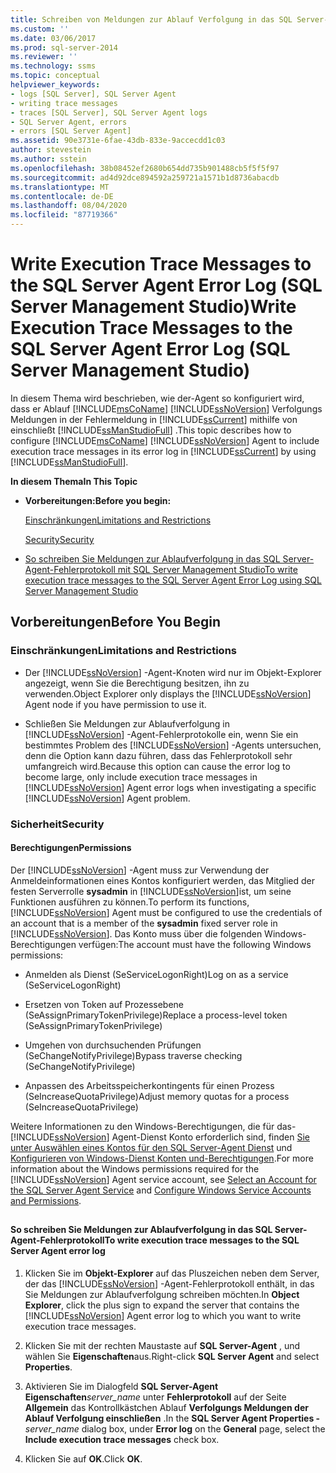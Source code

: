 ```yaml
---
title: Schreiben von Meldungen zur Ablauf Verfolgung in das SQL Server-Agent-Fehlerprotokoll (SQL Server Management Studio) | Microsoft-Dokumentation
ms.custom: ''
ms.date: 03/06/2017
ms.prod: sql-server-2014
ms.reviewer: ''
ms.technology: ssms
ms.topic: conceptual
helpviewer_keywords:
- logs [SQL Server], SQL Server Agent
- writing trace messages
- traces [SQL Server], SQL Server Agent logs
- SQL Server Agent, errors
- errors [SQL Server Agent]
ms.assetid: 90e3731e-6fae-43db-833e-9accecdd1c03
author: stevestein
ms.author: sstein
ms.openlocfilehash: 38b08452ef2680b654dd735b901488cb5f5f5f97
ms.sourcegitcommit: ad4d92dce894592a259721a1571b1d8736abacdb
ms.translationtype: MT
ms.contentlocale: de-DE
ms.lasthandoff: 08/04/2020
ms.locfileid: "87719366"
---
```

# <a name="write-execution-trace-messages-to-the-sql-server-agent-error-log-sql-server-management-studio"></a><span data-ttu-id="99682-102">Write Execution Trace Messages to the SQL Server Agent Error Log (SQL Server Management Studio)</span><span class="sxs-lookup"><span data-stu-id="99682-102">Write Execution Trace Messages to the SQL Server Agent Error Log (SQL Server Management Studio)</span></span>
  <span data-ttu-id="99682-103">In diesem Thema wird beschrieben, wie der-Agent so konfiguriert wird, dass er Ablauf [!INCLUDE[msCoName](../../includes/msconame-md.md)] [!INCLUDE[ssNoVersion](../../includes/ssnoversion-md.md)] Verfolgungs Meldungen in der Fehlermeldung in [!INCLUDE[ssCurrent](../../includes/sscurrent-md.md)] mithilfe von einschließt [!INCLUDE[ssManStudioFull](../../includes/ssmanstudiofull-md.md)] .</span><span class="sxs-lookup"><span data-stu-id="99682-103">This topic describes how to configure [!INCLUDE[msCoName](../../includes/msconame-md.md)] [!INCLUDE[ssNoVersion](../../includes/ssnoversion-md.md)] Agent to include execution trace messages in its error log in [!INCLUDE[ssCurrent](../../includes/sscurrent-md.md)] by using [!INCLUDE[ssManStudioFull](../../includes/ssmanstudiofull-md.md)].</span></span>  
  
 <span data-ttu-id="99682-104">**In diesem Thema**</span><span class="sxs-lookup"><span data-stu-id="99682-104">**In This Topic**</span></span>  
  
-   <span data-ttu-id="99682-105">**Vorbereitungen:**</span><span class="sxs-lookup"><span data-stu-id="99682-105">**Before you begin:**</span></span>  
  
     [<span data-ttu-id="99682-106">Einschränkungen</span><span class="sxs-lookup"><span data-stu-id="99682-106">Limitations and Restrictions</span></span>](#Restrictions)  
  
     [<span data-ttu-id="99682-107">Security</span><span class="sxs-lookup"><span data-stu-id="99682-107">Security</span></span>](#Security)  
  
-   [<span data-ttu-id="99682-108">So schreiben Sie Meldungen zur Ablaufverfolgung in das SQL Server-Agent-Fehlerprotokoll mit SQL Server Management Studio</span><span class="sxs-lookup"><span data-stu-id="99682-108">To write execution trace messages to the SQL Server Agent Error Log using SQL Server Management Studio</span></span>](#SSMSProcedure)  
  
##  <a name="before-you-begin"></a><a name="BeforeYouBegin"></a> <span data-ttu-id="99682-109">Vorbereitungen</span><span class="sxs-lookup"><span data-stu-id="99682-109">Before You Begin</span></span>  
  
###  <a name="limitations-and-restrictions"></a><a name="Restrictions"></a> <span data-ttu-id="99682-110">Einschränkungen</span><span class="sxs-lookup"><span data-stu-id="99682-110">Limitations and Restrictions</span></span>  
  
-   <span data-ttu-id="99682-111">Der [!INCLUDE[ssNoVersion](../../includes/ssnoversion-md.md)] -Agent-Knoten wird nur im Objekt-Explorer angezeigt, wenn Sie die Berechtigung besitzen, ihn zu verwenden.</span><span class="sxs-lookup"><span data-stu-id="99682-111">Object Explorer only displays the [!INCLUDE[ssNoVersion](../../includes/ssnoversion-md.md)] Agent node if you have permission to use it.</span></span>  
  
-   <span data-ttu-id="99682-112">Schließen Sie Meldungen zur Ablaufverfolgung in [!INCLUDE[ssNoVersion](../../includes/ssnoversion-md.md)] -Agent-Fehlerprotokolle ein, wenn Sie ein bestimmtes Problem des [!INCLUDE[ssNoVersion](../../includes/ssnoversion-md.md)] -Agents untersuchen, denn die Option kann dazu führen, dass das Fehlerprotokoll sehr umfangreich wird.</span><span class="sxs-lookup"><span data-stu-id="99682-112">Because this option can cause the error log to become large, only include execution trace messages in [!INCLUDE[ssNoVersion](../../includes/ssnoversion-md.md)] Agent error logs when investigating a specific [!INCLUDE[ssNoVersion](../../includes/ssnoversion-md.md)] Agent problem.</span></span>  
  
###  <a name="security"></a><a name="Security"></a> <span data-ttu-id="99682-113">Sicherheit</span><span class="sxs-lookup"><span data-stu-id="99682-113">Security</span></span>  
  
####  <a name="permissions"></a><a name="Permissions"></a> <span data-ttu-id="99682-114">Berechtigungen</span><span class="sxs-lookup"><span data-stu-id="99682-114">Permissions</span></span>  
 <span data-ttu-id="99682-115">Der [!INCLUDE[ssNoVersion](../../includes/ssnoversion-md.md)] -Agent muss zur Verwendung der Anmeldeinformationen eines Kontos konfiguriert werden, das Mitglied der festen Serverrolle **sysadmin** in [!INCLUDE[ssNoVersion](../../includes/ssnoversion-md.md)]ist, um seine Funktionen ausführen zu können.</span><span class="sxs-lookup"><span data-stu-id="99682-115">To perform its functions, [!INCLUDE[ssNoVersion](../../includes/ssnoversion-md.md)] Agent must be configured to use the credentials of an account that is a member of the **sysadmin** fixed server role in [!INCLUDE[ssNoVersion](../../includes/ssnoversion-md.md)].</span></span> <span data-ttu-id="99682-116">Das Konto muss über die folgenden Windows-Berechtigungen verfügen:</span><span class="sxs-lookup"><span data-stu-id="99682-116">The account must have the following Windows permissions:</span></span>  
  
-   <span data-ttu-id="99682-117">Anmelden als Dienst (SeServiceLogonRight)</span><span class="sxs-lookup"><span data-stu-id="99682-117">Log on as a service (SeServiceLogonRight)</span></span>  
  
-   <span data-ttu-id="99682-118">Ersetzen von Token auf Prozessebene (SeAssignPrimaryTokenPrivilege)</span><span class="sxs-lookup"><span data-stu-id="99682-118">Replace a process-level token (SeAssignPrimaryTokenPrivilege)</span></span>  
  
-   <span data-ttu-id="99682-119">Umgehen von durchsuchenden Prüfungen (SeChangeNotifyPrivilege)</span><span class="sxs-lookup"><span data-stu-id="99682-119">Bypass traverse checking (SeChangeNotifyPrivilege)</span></span>  
  
-   <span data-ttu-id="99682-120">Anpassen des Arbeitsspeicherkontingents für einen Prozess (SeIncreaseQuotaPrivilege)</span><span class="sxs-lookup"><span data-stu-id="99682-120">Adjust memory quotas for a process (SeIncreaseQuotaPrivilege)</span></span>  
  
 <span data-ttu-id="99682-121">Weitere Informationen zu den Windows-Berechtigungen, die für das- [!INCLUDE[ssNoVersion](../../includes/ssnoversion-md.md)] Agent-Dienst Konto erforderlich sind, finden [Sie unter Auswählen eines Kontos für den SQL Server-Agent Dienst](select-an-account-for-the-sql-server-agent-service.md) und [Konfigurieren von Windows-Dienst Konten und-Berechtigungen](../../database-engine/configure-windows/configure-windows-service-accounts-and-permissions.md).</span><span class="sxs-lookup"><span data-stu-id="99682-121">For more information about the Windows permissions required for the [!INCLUDE[ssNoVersion](../../includes/ssnoversion-md.md)] Agent service account, see [Select an Account for the SQL Server Agent Service](select-an-account-for-the-sql-server-agent-service.md) and [Configure Windows Service Accounts and Permissions](../../database-engine/configure-windows/configure-windows-service-accounts-and-permissions.md).</span></span>  
  
##  <a name="SSMSProcedure"></a>   
#### <a name="to-write-execution-trace-messages-to-the-sql-server-agent-error-log"></a><span data-ttu-id="99682-122">So schreiben Sie Meldungen zur Ablaufverfolgung in das SQL Server-Agent-Fehlerprotokoll</span><span class="sxs-lookup"><span data-stu-id="99682-122">To write execution trace messages to the SQL Server Agent error log</span></span>  
  
1.  <span data-ttu-id="99682-123">Klicken Sie im **Objekt-Explorer** auf das Pluszeichen neben dem Server, der das [!INCLUDE[ssNoVersion](../../includes/ssnoversion-md.md)] -Agent-Fehlerprotokoll enthält, in das Sie Meldungen zur Ablaufverfolgung schreiben möchten.</span><span class="sxs-lookup"><span data-stu-id="99682-123">In **Object Explorer**, click the plus sign to expand the server that contains the [!INCLUDE[ssNoVersion](../../includes/ssnoversion-md.md)] Agent error log to which you want to write execution trace messages.</span></span>  
  
2.  <span data-ttu-id="99682-124">Klicken Sie mit der rechten Maustaste auf **SQL Server-Agent** , und wählen Sie **Eigenschaften**aus.</span><span class="sxs-lookup"><span data-stu-id="99682-124">Right-click **SQL Server Agent** and select **Properties**.</span></span>  
  
3.  <span data-ttu-id="99682-125">Aktivieren Sie im Dialogfeld **SQL Server-Agent Eigenschaften**_server_name_ unter **Fehlerprotokoll** auf der Seite **Allgemein** das Kontrollkästchen Ablauf **Verfolgungs Meldungen der Ablauf Verfolgung einschließen** .</span><span class="sxs-lookup"><span data-stu-id="99682-125">In the **SQL Server Agent Properties -**_server_name_ dialog box, under **Error log** on the **General** page, select the **Include execution trace messages** check box.</span></span>  
  
4.  <span data-ttu-id="99682-126">Klicken Sie auf **OK**.</span><span class="sxs-lookup"><span data-stu-id="99682-126">Click **OK**.</span></span>  
  
  

